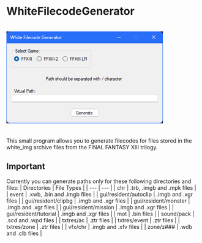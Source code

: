 # WhiteFilecodeGenerator
<br>![Image Text](app-img_repo.png)
<br><br>
<br>This small program allows you to generate filecodes for files stored in the white_img archive files from the FINAL FANTASY XIII trilogy.

## Important
Currently you can generate paths only for these following directories and files:
| Directories | File Types | 
| --- | --- |
| chr | .trb, .imgb and .mpk files |
| event | .xwb, .bin and .imgb files |
| gui/resident/autoclip | .imgb and .xgr files |
| gui/resident/clipbg | .imgb and .xgr files |
| gui/resident/monster | .imgb and .xgr files |
| gui/resident/mission | .imgb and .xgr files |
| gui/resident/tutorial | .imgb and .xgr files |
| mot | .bin files |
| sound/pack | .scd and .wpd files |
| txtres/ac | .ztr files |
| txtres/event | .ztr files |
| txtres/zone | .ztr files |
| vfx/chr | .imgb and .xfv files |
| zone/z### | .wdb and .clb files |
